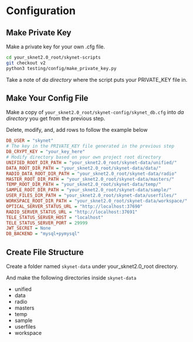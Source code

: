 # Configuration

## Make Private Key
Make a private key for your own .cfg file.
```sh
cd your_sknet2.0_root/skynet-scripts
git checkout v2 
python3 testing/config/make_private_key.py
```
Take a note of _da directory_ where the script puts your PRIVATE_KEY file in.

## Make Your Config File
Make a copy of `your_sknet2.0_root/skynet-config/skynet_db.cfg` into _da directory_ you get from the previous step.


Delete, modify, and, add rows to follow the example below
```cfg
DB_USER = "skynet"
# The key in the PRIVATE_KEY file generated in the previous step
DB_CRYPT_KEY = "your_key_here" 
# Modify directory based on your own project root directory
UNIFIED_ROOT_DIR_PATH = "your_sknet2.0_root/skynet-data/unified/"
DATA_ROOT_DIR_PATH = "your_sknet2.0_root/skynet-data/data/"
RADIO_DATA_ROOT_DIR_PATH = "your_sknet2.0_root/skynet-data/radio"
MASTER_ROOT_DIR_PATH = "your_sknet2.0_root/skynet-data/masters/"
TEMP_ROOT_DIR_PATH = "your_sknet2.0_root/skynet-data/temp/"
SAMPLE_ROOT_DIR_PATH = "your_sknet2.0_root/skynet-data/sample/"
USER_FILES_DIR_PATH = "your_sknet2.0_root/skynet-data/userfiles/"
WORKSPACE_ROOT_DIR_PATH = "your_sknet2.0_root/skynet-data/workspace/"
OPTICAL_SERVER_STATUS_URL = "http://localhost:37690"
RADIO_SERVER_STATUS_URL = "http://localhost:37691"
TELE_STATUS_SERVER_HOST = "localhost"
TELE_STATUS_SERVER_PORT = 29999
JWT_SECRET = None
DB_BACKEND = "mysql+pymysql"
```

## Create File Structure
Create a folder named `skynet-data` under your_sknet2.0_root directory.

And make the following directories inside `skynet-data`
* unified
* data
* radio
* masters
* temp
* sample
* userfiles
* workspace